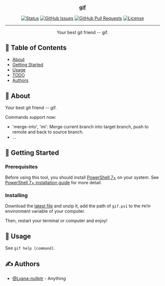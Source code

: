 <h1 align="center">
  <a href="https://github.com/lyana-nullptr/gif" rel="noopener">
</h1>

<h3 align="center">gif</h3>

<div align="center">

[![Status](https://img.shields.io/badge/status-active-success.svg)](.)
[![GitHub Issues](https://img.shields.io/github/issues/lyana-nullptr/gif.svg)](https://github.com/lyana-nullptr/gif/issues)
[![GitHub Pull Requests](https://img.shields.io/github/issues-pr/lyana-nullptr/gif.svg)](https://github.com/lyana-nullptr/gif/pulls)
[![License](https://img.shields.io/badge/license-MIT-blue.svg)](/LICENSE)

</div>

---

<p align="center"> Your best git friend -- gif.
    <br>
</p>

## 📝 Table of Contents

- [About](#about)
- [Getting Started](#getting_started)
- [Usage](#usage)
- [TODO](TODO.md)
- [Authors](#authors)

## 🧐 About <a name = "about"></a>

Your best git friend -- gif.

Commands support now:

- 'merge-into', 'mi': Merge current branch into target branch, push to remote
  and back to source branch.
- ...

## 🏁 Getting Started <a name = "getting_started"></a>

### Prerequisites

Before using this tool, you should install [PowerShell 7+](https://github.com/PowerShell/PowerShell)
on your system. See [PowerShell 7+ installation guide](https://learn.microsoft.com/en-us/powershell/scripting/install/installing-powershell)
for more detail.

### Installing

Download the [latest file](https://github.com/lyana-nullptr/profiles/archive/refs/heads/main.zip)
and unzip it, add the path of `gif.ps1` to the `PATH` environment variable of your
computer.

Then, restart your terminal or computer and enjoy!

## 🎈 Usage <a name="usage"></a>

See `gif help [command]`.

## ✍️ Authors <a name = "authors"></a>

- [@Lyana-nullptr](https://github.com/lyana-nullptr) - Anything
